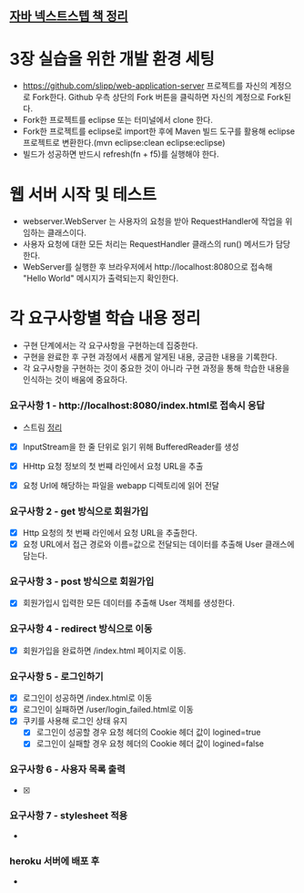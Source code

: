 ## [자바 넥스트스텝 책 정리](http://www.yes24.com/Product/Goods/31869154)

# 3장 실습을 위한 개발 환경 세팅

* https://github.com/slipp/web-application-server 프로젝트를 자신의 계정으로 Fork한다. Github 우측 상단의 Fork 버튼을 클릭하면 자신의 계정으로 Fork된다.
* Fork한 프로젝트를 eclipse 또는 터미널에서 clone 한다.
* Fork한 프로젝트를 eclipse로 import한 후에 Maven 빌드 도구를 활용해 eclipse 프로젝트로 변환한다.(mvn eclipse:clean eclipse:eclipse)
* 빌드가 성공하면 반드시 refresh(fn + f5)를 실행해야 한다.

# 웹 서버 시작 및 테스트

* webserver.WebServer 는 사용자의 요청을 받아 RequestHandler에 작업을 위임하는 클래스이다.
* 사용자 요청에 대한 모든 처리는 RequestHandler 클래스의 run() 메서드가 담당한다.
* WebServer를 실행한 후 브라우저에서 http://localhost:8080으로 접속해 "Hello World" 메시지가 출력되는지 확인한다.

# 각 요구사항별 학습 내용 정리

* 구현 단계에서는 각 요구사항을 구현하는데 집중한다.
* 구현을 완료한 후 구현 과정에서 새롭게 알게된 내용, 궁금한 내용을 기록한다.
* 각 요구사항을 구현하는 것이 중요한 것이 아니라 구현 과정을 통해 학습한 내용을 인식하는 것이 배움에 중요하다.

### 요구사항 1 - http://localhost:8080/index.html로 접속시 응답

* 스트림 [정리](https://www.notion.so/dongguridong/TIL-6ce5d06c0cb347d9bfb8cee0c28b30e5)

- [x] InputStream을 한 줄 단위로 읽기 위해 BufferedReader를 생성
- [x] HHttp 요청 정보의 첫 번쨰 라인에서 요청 URL을 추출
- [x] 요청 Url에 해당하는 파일을 webapp 디렉토리에 읽어 전달  


### 요구사항 2 - get 방식으로 회원가입
- [x] Http 요청의 첫 번째 라인에서 요청 URL을 추출한다.
- [x] 요청 URL에서 접근 경로와 이름=값으로 전달되는 데이터를 추출해 User 클래스에 담는다.

### 요구사항 3 - post 방식으로 회원가입

- [x] 회원가입시 입력한 모든 데이터를 추출해 User 객체를 생성한다.

### 요구사항 4 - redirect 방식으로 이동

- [x] 회원가입을 완료하면 /index.html 페이지로 이동.

### 요구사항 5 - 로그인하기

- [X] 로그인이 성공하면 /index.html로 이동
- [x] 로그인이 실패하면 /user/login_failed.html로 이동
- [x] 쿠키를 사용해 로그인 상태 유지
    - [x] 로그인이 성공할 경우 요청 헤더의 Cookie 헤더 값이 logined=true
    - [x] 로그인이 실패할 경우 요청 헤더의 Cookie 헤더 값이 logined=false

### 요구사항 6 - 사용자 목록 출력

- [x] 

### 요구사항 7 - stylesheet 적용

*

### heroku 서버에 배포 후

* 